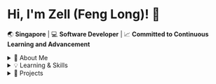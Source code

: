 # Hi, I'm Zell (Feng Long)! 👋

🌏 **Singapore** | 💻 **Software Developer** |  📈 **Committed to Continuous Learning and Advancement**

<details>
  <summary>👤 About Me </summary>

I am passionate about the transformative power of technology, and I am always eager to explore and create with it. I believe in blending technology, creativity, and craftsmanship to solve problems and grasp new concepts each day. Outside of tech, I find balance in street dance and have a deep appreciation for Japanese culture. I am a cat enthusiast and aspire to share my experiences and knowledge, contributing to the collective learning of the community.
</details>

<details>
  <summary> 💡 Learning & Skills</summary>
   
- **Exploring:** Go, System Design Principles
- **Skilled In:** Go, Java, JavaScript/TypeScript, C#, React, Angular, .NET Core MVC Entity Framework
</details>

<details>
  <summary>🚀 Projects</summary>
   
- **Ikou:** A community-driven travel app allowing users to create, discover, and plan trips and activities with seamless interaction.
  - [Frontend Repo - React](https://github.com/ngfenglong/ikou-website)
  - [Backend Repo - Go](https://github.com/ngfenglong/ikou-backend)

- **GoScrapeFlow:** An intuitive CLI-based web scraper leveraging sitemaps to efficiently harvest online data, perfect for data aggregation and analysis tasks.
  - [CLI Repo - Go](https://github.com/ngfenglong/go-scrape-flow)

- **Time-To-Makan (TTM):** A solution for the "Where should we eat?" dilemma in Novena, Singapore, featuring a web app and Telegram bot for random restaurant suggestions.
  - [Telegram Bot Repo - Python](https://github.com/ngfenglong/food-randomizer-bot) - Interacts with users to provide random restaurant suggestions in the Novena area.
  - [Backend Repo - Go](https://github.com/ngfenglong/food-randomizer-BE)- Powers both the TTM web application and Telegram bot for managing dining place suggestions.
</details>



